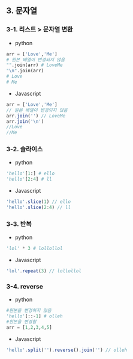 

## 3. 문자열



### 3-1. 리스트 > 문자열 변환
>
- python
```python
arr = ['Love','Me']
# 원본 배열이 변경되지 않음
"".join(arr) # LoveMe
"\n".join(arr) 
# Love
# Me
```
- Javascript
```javascript
arr = ['Love','Me']
// 원본 배열이 변경되지 않음
arr.join('') // LoveMe
arr.join('\n')
//Love
//Me
```


### 3-2. 슬라이스
>
- python
```python
'hello'[1:] # ello
'hello'[2:4] # ll
```
- Javascript
```javascript
'hello'.slice(1) // ello
'hello'.slice(2:4) // ll
```

### 3-3. 반복
>
- python
```python
'lol' * 3 # lollollol
```
- Javascript
```javascript
'lol'.repeat(3) // lollollol
```

### 3-4. reverse
>
- python
```python
#원본을 변경하지 않음
'hello'[::-1] # olleh
#원본을 변경함
arr = [1,2,3,4,5]
```
- Javascript
```javascript
'hello'.split('').reverse().join('') // olleh
```